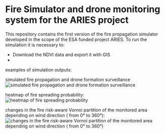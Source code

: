# Fire Simulator and drone monitoring system for the ARIES project


This repository contains the first version of the fire propagation simulator developed in the scope of the ESA funded project ARIES.
To run the simulation it is necessary to:

 - Download the NDVI data and export it with GIS
 - 
examples of simulation outputs:

simulated fire propagation and drone formation surveillance
![simulated fire propagation and drone formation surveillance](https://github.com/FedericoFi/ARIES-FireSimulator/blob/main/map.jpeg)

heatmap of fire spreading probability:
![heatmap of fire spreading probability](https://github.com/FedericoFi/ARIES-FireSimulator/blob/main/pburn.jpeg)

changes in the fire risk-aware Vornoi partition of the monitored area depending on wind direction ( from 0° to 360°):
![changes in the fire risk-aware Vornoi partition of the monitored area depending on wind direction ( from 0° to 360°)](https://github.com/FedericoFi/ARIES-FireSimulator/blob/main/voronoi.gif)


